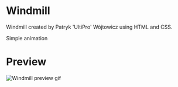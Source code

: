 # Windmill
Windmill created by Patryk 'UltiPro' Wójtowicz using HTML and CSS.

Simple animation

# Preview

![Windmill preview gif](Windmill.gif)
